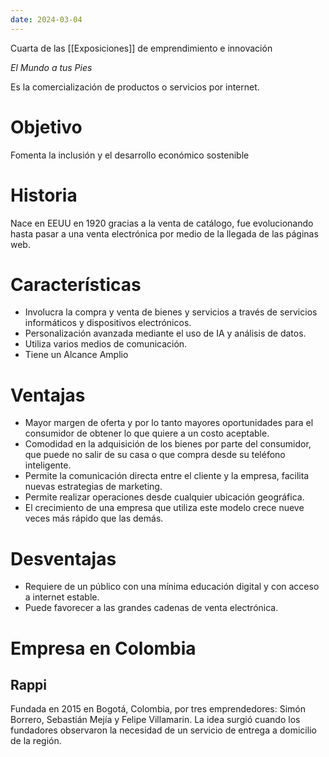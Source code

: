 ```yaml
---
date: 2024-03-04
---
```


Cuarta de las [[Exposiciones]] de emprendimiento e innovación

*El Mundo a tus Pies*

Es la comercialización de productos o servicios por internet.
# Objetivo
Fomenta la inclusión y el desarrollo económico sostenible
# Historia
Nace en EEUU en 1920 gracias a la venta de catálogo, fue evolucionando hasta pasar a una venta electrónica por medio de la llegada de las páginas web.
# Características
- Involucra la compra y venta de bienes y servicios a través de servicios informáticos y dispositivos electrónicos.
- Personalización avanzada mediante el uso de IA y análisis de datos.
- Utiliza varios medios de comunicación.
- Tiene un Alcance Amplio
# Ventajas
- Mayor margen de oferta y por lo tanto mayores oportunidades para el consumidor de obtener lo que quiere a un costo aceptable.
- Comodidad en la adquisición  de los bienes por parte del consumidor, que puede no salir de su casa o que compra desde su teléfono inteligente.
- Permite la comunicación directa entre el cliente y la empresa, facilita nuevas estrategias de marketing.
- Permite realizar operaciones desde cualquier ubicación geográfica.
- El crecimiento de una empresa que utiliza este modelo crece nueve veces más rápido que las demás.
# Desventajas
- Requiere de un público con una mínima educación digital y con acceso a internet estable.
- Puede favorecer a las grandes cadenas de venta electrónica.
# Empresa en Colombia
## Rappi
Fundada en 2015 en Bogotá, Colombia, por tres emprendedores: Simón Borrero, Sebastián Mejía y Felipe Villamarin. La idea surgió cuando los fundadores observaron la necesidad de un servicio de entrega a domicilio de la región.